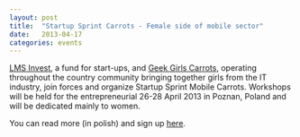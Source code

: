```yaml
---
layout: post
title:  "Startup Sprint Carrots - Female side of mobile sector"
date:   2013-04-17
categories: events
---
```


<a href="http://www.lmsinvest.pl/" target="_blank">LMS Invest</a>, a fund for start-ups, and <a href="http://geekgirlscarrots.pl/" target="_blank">Geek Girls Carrots</a>, operating throughout the country community bringing together girls from the IT industry, join forces and organize Startup Sprint Mobile Carrots. Workshops will be held for the entrepreneurial 26-28 April 2013 in Poznan, Poland and will be dedicated mainly to women.

You can read more (in polish) and sign up <a href="http://carrots.startupsprint.org/" target="_blank">here</a>.